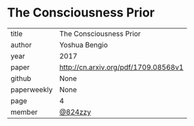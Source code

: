 
# The Consciousness Prior

|  |  |
| :--- | :--- |
| title | The Consciousness Prior |
| author |  Yoshua Bengio |
| year | 2017 |
| paper | http://cn.arxiv.org/pdf/1709.08568v1 |
| github | None |
| paperweekly | None |
| page | 4 |
| member | [@824zzy](https://github.com/824zzy) |
